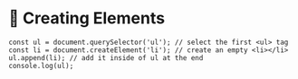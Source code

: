 # 🧱 Creating Elements

    const ul = document.querySelector('ul'); // select the first <ul> tag
    const li = document.createElement('li'); // create an empty <li></li> 
    ul.append(li); // add it inside of ul at the end
    console.log(ul);
